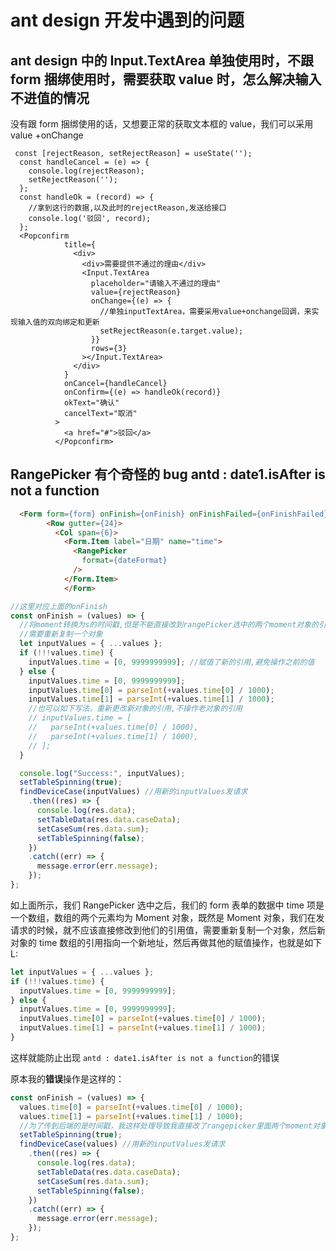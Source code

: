 # ant design 开发中遇到的问题

## ant design 中的 Input.TextArea 单独使用时，不跟 form 捆绑使用时，需要获取 value 时，怎么解决输入不进值的情况

没有跟 form 捆绑使用的话，又想要正常的获取文本框的 value，我们可以采用 value +onChange

```
 const [rejectReason, setRejectReason] = useState('');
  const handleCancel = (e) => {
    console.log(rejectReason);
    setRejectReason('');
  };
  const handleOk = (record) => {
    //拿到这行的数据,以及此时的rejectReason,发送给接口
    console.log('驳回', record);
  };
  <Popconfirm
            title={
              <div>
                <div>需要提供不通过的理由</div>
                <Input.TextArea
                  placeholder="请输入不通过的理由"
                  value={rejectReason}
                  onChange={(e) => {
                    //单独inputTextArea，需要采用value+onchange回调，来实现输入值的双向绑定和更新
                    setRejectReason(e.target.value);
                  }}
                  rows={3}
                ></Input.TextArea>
              </div>
            }
            onCancel={handleCancel}
            onConfirm={(e) => handleOk(record)}
            okText="确认"
            cancelText="取消"
          >
            <a href="#">驳回</a>
          </Popconfirm>

```

## RangePicker 有个奇怪的 bug antd : date1.isAfter is not a function

```html
  <Form form={form} onFinish={onFinish} onFinishFailed={onFinishFailed}>
        <Row gutter={24}>
          <Col span={6}>
            <Form.Item label="日期" name="time">
              <RangePicker
                format={dateFormat}
              />
            </Form.Item>
            </Form>
```

```js
//这里对应上面的onFinish
const onFinish = (values) => {
  //将moment转换为s的时间戳,但是不能直接改到rangePicker选中的两个moment对象的引用
  //需要重新复制一个对象
  let inputValues = { ...values };
  if (!!!values.time) {
    inputValues.time = [0, 9999999999]; //赋值了新的引用,避免操作之前的值
  } else {
    inputValues.time = [0, 9999999999];
    inputValues.time[0] = parseInt(+values.time[0] / 1000);
    inputValues.time[1] = parseInt(+values.time[1] / 1000);
    //也可以如下写法，重新更改新对象的引用,不操作老对象的引用
    // inputValues.time = [
    //   parseInt(+values.time[0] / 1000),
    //   parseInt(+values.time[1] / 1000),
    // ];
  }

  console.log("Success:", inputValues);
  setTableSpinning(true);
  findDeviceCase(inputValues) //用新的inputValues发请求
    .then((res) => {
      console.log(res.data);
      setTableData(res.data.caseData);
      setCaseSum(res.data.sum);
      setTableSpinning(false);
    })
    .catch((err) => {
      message.error(err.message);
    });
};
```

如上面所示，我们 RangePicker 选中之后，我们的 form 表单的数据中 time 项是一个数组，数组的两个元素均为 Moment 对象，既然是 Moment 对象，我们在发请求的时候，就不应该直接修改到他们的引用值，需要重新复制一个对象，然后新对象的 time 数组的引用指向一个新地址，然后再做其他的赋值操作，也就是如下 L:

```js
let inputValues = { ...values };
if (!!!values.time) {
  inputValues.time = [0, 9999999999];
} else {
  inputValues.time = [0, 9999999999];
  inputValues.time[0] = parseInt(+values.time[0] / 1000);
  inputValues.time[1] = parseInt(+values.time[1] / 1000);
}
```

这样就能防止出现 `antd : date1.isAfter is not a function`的错误

原本我的**错误**操作是这样的：

```js
const onFinish = (values) => {
  values.time[0] = parseInt(+values.time[0] / 1000);
  values.time[1] = parseInt(+values.time[1] / 1000);
  //为了传到后端的是时间戳，我这样处理导致我直接改了rangepicker里面两个moment对象的引用，就会报如上的错误
  setTableSpinning(true);
  findDeviceCase(values) //用新的inputValues发请求
    .then((res) => {
      console.log(res.data);
      setTableData(res.data.caseData);
      setCaseSum(res.data.sum);
      setTableSpinning(false);
    })
    .catch((err) => {
      message.error(err.message);
    });
};
```
